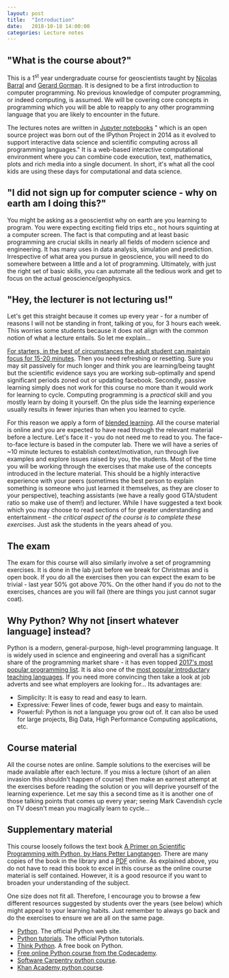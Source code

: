 ```yaml
---
layout: post
title:  "Introduction"
date:   2018-10-18 14:00:00
categories: Lecture notes
---
```


## "What is the course about?"

This is a 1<sup>st</sup> year undergraduate course for geoscientists taught by
[Nicolas Barral](http://www.imperial.ac.uk/people/n.barral) and 
[Gerard Gorman](http://www.imperial.ac.uk/people/g.gorman). It is designed to
be a first introduction to computer programming.  No previous knowledge of
computer programming, or indeed computing, is assumed.  We will be covering
core concepts in programming which you will be able to reapply to any other
programming language that you are likely to encounter in the future.

The lectures notes are written in [Jupyter
notebooks](http://jupyter.org/about.html) " which is an open source project was
born out of the IPython Project in 2014 as it evolved to support interactive
data science and scientific computing across all programming languages." It is
a web-based interactive computational environment where you can combine code
execution, text, mathematics, plots and rich media into a single document. In
short, it's what all the cool kids are using these days for computational and
data science.

## "I did not sign up for computer science - why on earth am I doing this?"

You might be asking as a geoscientist why on earth are you learning to program.
You were expecting exciting field trips etc., not hours squinting at a computer
screen. The fact is that computing and at least basic programming are crucial
skills in nearly all fields of modern science and engineering. It has many uses
in data analysis, simulation and prediction. Irrespective of what area you
pursue in geoscience, you will need to do somewhere between a little and a lot
of programming. Ultimately, with just the right set of basic skills, you can
automate all the tedious work and get to focus on the actual
geoscience/geophysics.

## "Hey, the lecturer is not lecturing us!"

Let's get this straight because it comes up every year - for a number
of reasons I will not be standing in front, talking *at* you, for 3
hours each week. This worries some students because it does not align
with the common notion of what a lecture entails. So let me explain...

[For starters, in the best of circumstances the adult student can maintain
focus for 15-20
minutes](http://ixil.izt.uam.mx/pd/lib/exe/fetch.php/ib:modconduccion:the_change_up_in_lectures.pdf).
Then you need refreshing or resetting. Sure you may sit passively for much
longer and think you are learning/being taught but the scientific evidence says
you are working sub-optimally and spend significant periods zoned out or
updating facebook. Secondly, passive learning simply does not work for this
course no more than it would work for learning to cycle. Computing programming
is a *practical* skill and you mostly learn by doing it yourself. On the plus
side the learning experience usually results in fewer injuries than when you
learned to cycle.

For this reason we apply a form of [blended
learning](http://en.wikipedia.org/wiki/Blended_learning). All the course
material is online and you are expected to have read through the relevant
material before a lecture. Let's face it - you do not need me to read to you.
The face-to-face lecture is based in the computer lab. There we will have a
series of ~10 minute lectures to establish context/motivation, run through live
examples and explore issues raised by you, the students. Most of the time you
will be working through the exercises that make use of the concepts introduced
in the lecture material. This should be a highly interactive experience with
your peers (sometimes the best person to explain something is someone who just
learned it themselves, as they are closer to your perspective), teaching
assistants (we have a really good GTA/student ratio so make use of them!) and
lecturer. While I have suggested a text book which you may choose to read
sections of for greater understanding and entertainment - *the critical aspect
of the course is to complete these exercises*. Just ask the students in the
years ahead of you.

## The exam

The exam for this course will also similarly involve a set of programming
exercises. It is done in the lab just before we break for Christmas and is open
book. If you do all the exercises then you can expect the exam to be trivial -
last year 50% got above 70%. On the other hand if you do not to the exercises,
chances are you will fail (there are things you just cannot sugar coat).

## Why Python? Why not [insert whatever language] instead?

Python is a modern, general-purpose, high-level programming language. It is
widely used in science and engineering and overall has a significant share of
the programming market share - it has even topped [2017's most popular
programming
list](https://www.extremetech.com/computing/252987-python-tops-list-2017s-popular-programming-languages).
It is also one of the [most popular introductary teaching
languages](http://cacm.acm.org/blogs/blog-cacm/176450-python-is-now-the-most-popular-introductory-teaching-language-at-top-us-universities/fulltext).
If you need more convincing then take a look at job adverts and see what
employers are looking for... Its advantages are:

* Simplicity: It is easy to read and easy to learn.
* Expressive: Fewer lines of code, fewer bugs and easy to maintain.
* Powerful: Python is not a language you grow out of. It can also be used for large projects, Big Data, High Performance Computing applications, etc.

## Course material

All the course notes are online. Sample solutions to the exercises will be made
available after each lecture. If you miss a lecture (short of an alien invasion
this shouldn't happen of course) then make an earnest attempt at the exercises
before reading the solution or you will deprive yourself of the learning
experience. Let me say this a second time as it is another one of those talking
points that comes up every year; seeing Mark Cavendish cycle on TV doesn't mean
you magically learn to cycle...

## Supplementary material

This course loosely follows the text book [A Primer on Scientific Programming
with Python, by Hans Petter
Langtangen](http://www.amazon.co.uk/Scientific-Programming-Computational-Science-Engineering/dp/3642302920).
There are many copies of the book in the library and a
[PDF](https://hplgit.github.io/primer.html/doc/pub/half/book.pdf) online. As
explained above, you do not have to read this book to excel in this course as
the online course material is self contained. However, it is a good resource if
you want to broaden your understanding of the subject.

One size does not fit all. Therefore, I encourage you to browse a few different
resources suggested by students over the years (see below) which might appeal
to your learning habits. Just remember to always go back and do the exercises
to ensure we are all on the same page.

* [Python](http://www.python.org>). The official Python web site.
* [Python tutorials](http://docs.python.org/2/tutorial/). The official Python tutorials.
* [Think Python](http://www.greenteapress.com/thinkpython/). A free book on Python.
* [Free online Python course from the Codecademy](http://www.codecademy.com/tracks/python).
* [Software Carpentry python course](http://software-carpentry.org/v4/python/).
* [Khan Academy python course](http://www.khanacademy.org/science/computer-science).
